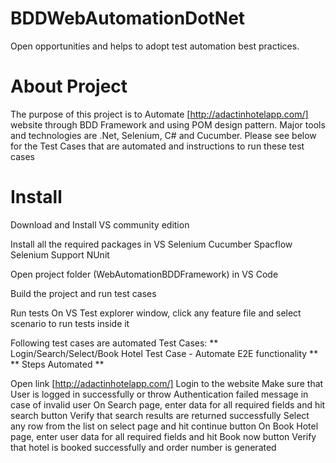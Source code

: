 # BDDWebAutomationDotNet
Open opportunities and helps to adopt test automation best practices.

# About Project
The purpose of this project is to Automate [http://adactinhotelapp.com/] website through BDD Framework and using POM design pattern. Major tools and technologies are .Net, Selenium, C# and Cucumber. 
Please see below for the Test Cases that are automated and instructions to run these test cases

# Install
Download and Install VS community edition

Install all the required packages in VS
Selenium
Cucumber
Spacflow
Selenium Support
NUnit

Open project folder (WebAutomationBDDFramework) in VS Code

Build the project and run test cases

Run tests
On VS Test explorer window, click any feature file and select scenario to run tests inside it 



Following test cases are automated
Test Cases:
** Login/Search/Select/Book Hotel Test Case - Automate E2E functionality **
** Steps Automated **

Open link [http://adactinhotelapp.com/]
Login to the website
Make sure that User is logged in successfully or throw Authentication failed message in case of invalid user
On Search page, enter data for all required fields and hit search button
Verify that search results are returned successfully
Select any row from the list on select page and hit continue button
On Book Hotel page, enter user data for all required fields and hit Book now button
Verify that hotel is booked successfully and order number is generated

